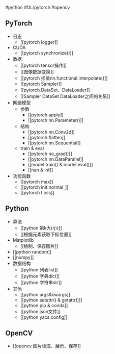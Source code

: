 #python #DL/pytorch #opencv

## PyTorch
- 日志
	- [[pytorch logger]]
- CUDA
	- [[pytorch synchronize()]]
- 数据
	- [[pytorch tensor操作]]
	- [[图像数据变换]]
	- [[pytorch 插值nn.functional.interpolate()]]
	- [[pytorch Sampler]]
	- [[pytorch DataSet、DataLoader]]
	- [[Sampler DataSet DataLoader之间的关系]]
- 网络模型
	- 参数
		- [[pytorch apply]]
		- [[pytorch nn.Parameter()]]
	- 结构
		- [[pytorch nn.Conv2d]]
		- [[pytorch flatten]]
		- [[pytorch nn.Sequential]]
	- train & eval
		- [[pytorch no_grad()]]
		- [[pytorch nn.DataParallel]]
		- [[model.train() & model.eval()]]
		- [[nan & inf]]
- 功能函数
	- [[pytorch max]]
	- [[pytorch init.normal_]]
	- [[pytorch Loss]]




## Python

- 算法
	- [[python 第k大(小)]]
	- [[根据元素获取下标位置]]
- Matplotlib
	- [[绘制、保存图片]]
- [[python random]]
- [[numpy]]
- 数据结构
	- [[python 列表list]]
	- [[python 字典dict]]
	- [[python 字符串str]]
- 其他
	- [[python args&kwargs]]
	- [[python setattr() & getattr()]]
	- [[python pip & conda]]
	- [[python json文件]]
	- [[python yacs.config]]


## OpenCV
- [[opencv 图片读取、展示、保存]]